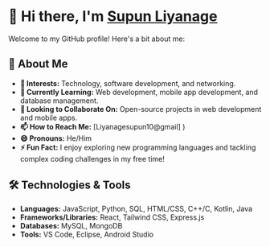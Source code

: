 # 👋 Hi there, I'm [Supun Liyanage](https://github.com/SupunLiyanage88) 

Welcome to my GitHub profile! Here's a bit about me:

## 🌟 About Me
- **👀 Interests:** Technology, software development, and networking.
- **🌱 Currently Learning:** Web development, mobile app development, and database management.
- **💞️ Looking to Collaborate On:** Open-source projects in web development and mobile apps.
- **📫 How to Reach Me:** [Liyanagesupun10@gmail]
)
- **😄 Pronouns:** He/Him
- **⚡ Fun Fact:** I enjoy exploring new programming languages and tackling complex coding challenges in my free time!

## 🛠️ Technologies & Tools
- **Languages:** JavaScript, Python, SQL, HTML/CSS, C++/C, Kotlin, Java
- **Frameworks/Libraries:** React, Tailwind CSS, Express.js
- **Databases:** MySQL, MongoDB
- **Tools:** VS Code, Eclipse, Android Studio

